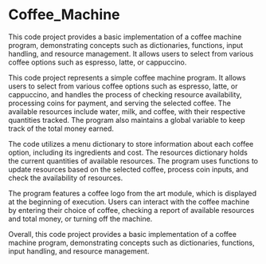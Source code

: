 # Coffee_Machine
 This code project provides a basic implementation of a coffee machine program, demonstrating concepts such as dictionaries, functions, input handling, and resource management. It allows users to select from various coffee options such as espresso, latte, or cappuccino.

This code project represents a simple coffee machine program. It allows users to select from various coffee options such as espresso, latte, or cappuccino, and handles the process of checking resource availability, processing coins for payment, and serving the selected coffee. The available resources include water, milk, and coffee, with their respective quantities tracked. The program also maintains a global variable to keep track of the total money earned.

The code utilizes a menu dictionary to store information about each coffee option, including its ingredients and cost. The resources dictionary holds the current quantities of available resources. The program uses functions to update resources based on the selected coffee, process coin inputs, and check the availability of resources.

The program features a coffee logo from the art module, which is displayed at the beginning of execution. Users can interact with the coffee machine by entering their choice of coffee, checking a report of available resources and total money, or turning off the machine.

Overall, this code project provides a basic implementation of a coffee machine program, demonstrating concepts such as dictionaries, functions, input handling, and resource management.
